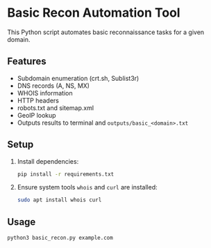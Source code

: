 # Basic Recon Automation Tool

This Python script automates basic reconnaissance tasks for a given domain.

## Features
- Subdomain enumeration (crt.sh, Sublist3r)
- DNS records (A, NS, MX)
- WHOIS information
- HTTP headers
- robots.txt and sitemap.xml
- GeoIP lookup
- Outputs results to terminal and `outputs/basic_<domain>.txt`

## Setup
1. Install dependencies:
    ```bash
    pip install -r requirements.txt
    ```
2. Ensure system tools `whois` and `curl` are installed:
    ```bash
    sudo apt install whois curl
    ```

## Usage
```bash
python3 basic_recon.py example.com
